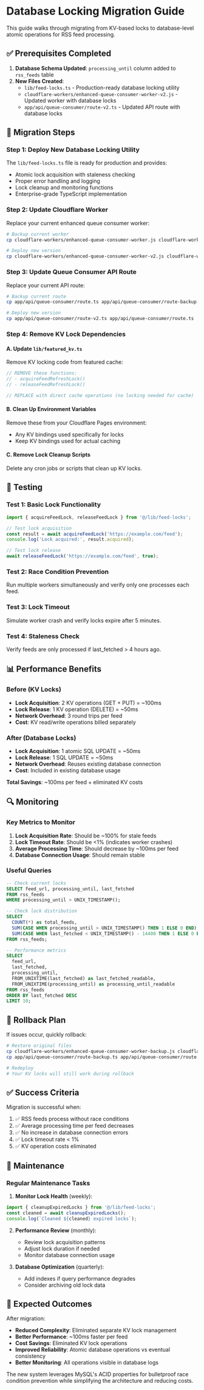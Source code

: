 # Database Locking Migration Guide

This guide walks through migrating from KV-based locks to database-level atomic operations for RSS feed processing.

## ✅ Prerequisites Completed

1. **Database Schema Updated**: `processing_until` column added to `rss_feeds` table
2. **New Files Created**:
   - `lib/feed-locks.ts` - Production-ready database locking utility
   - `cloudflare-workers/enhanced-queue-consumer-worker-v2.js` - Updated worker with database locks
   - `app/api/queue-consumer/route-v2.ts` - Updated API route with database locks

## 🚀 Migration Steps

### Step 1: Deploy New Database Locking Utility
The `lib/feed-locks.ts` file is ready for production and provides:
- Atomic lock acquisition with staleness checking
- Proper error handling and logging
- Lock cleanup and monitoring functions
- Enterprise-grade TypeScript implementation

### Step 2: Update Cloudflare Worker
Replace your current enhanced queue consumer worker:

```bash
# Backup current worker
cp cloudflare-workers/enhanced-queue-consumer-worker.js cloudflare-workers/enhanced-queue-consumer-worker-backup.js

# Deploy new version
cp cloudflare-workers/enhanced-queue-consumer-worker-v2.js cloudflare-workers/enhanced-queue-consumer-worker.js
```

### Step 3: Update Queue Consumer API Route
Replace your current API route:

```bash
# Backup current route
cp app/api/queue-consumer/route.ts app/api/queue-consumer/route-backup.ts

# Deploy new version
cp app/api/queue-consumer/route-v2.ts app/api/queue-consumer/route.ts
```

### Step 4: Remove KV Lock Dependencies

#### A. Update `lib/featured_kv.ts`
Remove KV locking code from featured cache:

```typescript
// REMOVE these functions:
// - acquireFeedRefreshLock()
// - releaseFeedRefreshLock()

// REPLACE with direct cache operations (no locking needed for cache)
```

#### B. Clean Up Environment Variables
Remove these from your Cloudflare Pages environment:
- Any KV bindings used specifically for locks
- Keep KV bindings used for actual caching

#### C. Remove Lock Cleanup Scripts
Delete any cron jobs or scripts that clean up KV locks.

## 🧪 Testing

### Test 1: Basic Lock Functionality
```typescript
import { acquireFeedLock, releaseFeedLock } from '@/lib/feed-locks';

// Test lock acquisition
const result = await acquireFeedLock('https://example.com/feed');
console.log('Lock acquired:', result.acquired);

// Test lock release
await releaseFeedLock('https://example.com/feed', true);
```

### Test 2: Race Condition Prevention
Run multiple workers simultaneously and verify only one processes each feed.

### Test 3: Lock Timeout
Simulate worker crash and verify locks expire after 5 minutes.

### Test 4: Staleness Check
Verify feeds are only processed if last_fetched > 4 hours ago.

## 📊 Performance Benefits

### Before (KV Locks)
- **Lock Acquisition**: 2 KV operations (GET + PUT) = ~100ms
- **Lock Release**: 1 KV operation (DELETE) = ~50ms
- **Network Overhead**: 3 round trips per feed
- **Cost**: KV read/write operations billed separately

### After (Database Locks)
- **Lock Acquisition**: 1 atomic SQL UPDATE = ~50ms
- **Lock Release**: 1 SQL UPDATE = ~50ms  
- **Network Overhead**: Reuses existing database connection
- **Cost**: Included in existing database usage

**Total Savings**: ~100ms per feed + eliminated KV costs

## 🔍 Monitoring

### Key Metrics to Monitor
1. **Lock Acquisition Rate**: Should be ~100% for stale feeds
2. **Lock Timeout Rate**: Should be <1% (indicates worker crashes)
3. **Average Processing Time**: Should decrease by ~100ms per feed
4. **Database Connection Usage**: Should remain stable

### Useful Queries
```sql
-- Check current locks
SELECT feed_url, processing_until, last_fetched 
FROM rss_feeds 
WHERE processing_until > UNIX_TIMESTAMP();

-- Check lock distribution
SELECT 
  COUNT(*) as total_feeds,
  SUM(CASE WHEN processing_until > UNIX_TIMESTAMP() THEN 1 ELSE 0 END) as locked_feeds,
  SUM(CASE WHEN last_fetched < UNIX_TIMESTAMP() - 14400 THEN 1 ELSE 0 END) as stale_feeds
FROM rss_feeds;

-- Performance metrics
SELECT 
  feed_url,
  last_fetched,
  processing_until,
  FROM_UNIXTIME(last_fetched) as last_fetched_readable,
  FROM_UNIXTIME(processing_until) as processing_until_readable
FROM rss_feeds 
ORDER BY last_fetched DESC 
LIMIT 10;
```

## 🚨 Rollback Plan

If issues occur, quickly rollback:

```bash
# Restore original files
cp cloudflare-workers/enhanced-queue-consumer-worker-backup.js cloudflare-workers/enhanced-queue-consumer-worker.js
cp app/api/queue-consumer/route-backup.ts app/api/queue-consumer/route.ts

# Redeploy
# Your KV locks will still work during rollback
```

## ✅ Success Criteria

Migration is successful when:
1. ✅ RSS feeds process without race conditions
2. ✅ Average processing time per feed decreases
3. ✅ No increase in database connection errors
4. ✅ Lock timeout rate < 1%
5. ✅ KV operation costs eliminated

## 🔧 Maintenance

### Regular Maintenance Tasks

1. **Monitor Lock Health** (weekly):
```typescript
import { cleanupExpiredLocks } from '@/lib/feed-locks';
const cleaned = await cleanupExpiredLocks();
console.log(`Cleaned ${cleaned} expired locks`);
```

2. **Performance Review** (monthly):
   - Review lock acquisition patterns
   - Adjust lock duration if needed
   - Monitor database connection usage

3. **Database Optimization** (quarterly):
   - Add indexes if query performance degrades
   - Consider archiving old lock data

## 🎯 Expected Outcomes

After migration:
- **Reduced Complexity**: Eliminated separate KV lock management
- **Better Performance**: ~100ms faster per feed
- **Cost Savings**: Eliminated KV lock operations
- **Improved Reliability**: Atomic database operations vs eventual consistency
- **Better Monitoring**: All operations visible in database logs

The new system leverages MySQL's ACID properties for bulletproof race condition prevention while simplifying the architecture and reducing costs.